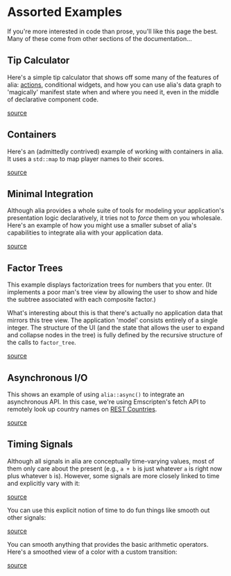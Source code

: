 Assorted Examples
=================

<script>
    init_alia_demos(['tip-calculator-demo', 'loop-macros-demo',
        'for-each-map-demo', 'fetch-country', 'time-signal',
        'number-smoothing', 'color-smoothing', 'factor-tree']);
</script>

If you're more interested in code than prose, you'll like this page the best.
Many of these come from other sections of the documentation...

Tip Calculator
--------------

Here's a simple tip calculator that shows off some many of the features of alia:
[actions](actions.md), conditional widgets, and how you can use alia's data
graph to 'magically' manifest state when and where you need it, even in the
middle of declarative component code.

[source](numerical.cpp ':include :fragment=tip-calculator')

<div class="demo-panel">
<div id="tip-calculator-demo"></div>
</div>

Containers
----------

Here's an (admittedly contrived) example of working with containers in alia.
It uses a `std::map` to map player names to their scores.

[source](tracking.cpp ':include :fragment=for-each-map-demo')

<div class="demo-panel">
<div id="for-each-map-demo"></div>
</div>

Minimal Integration
-------------------

Although alia provides a whole suite of tools for modeling your application's
presentation logic declaratively, it tries not to *force* them on you wholesale.
Here's an example of how you might use a smaller subset of alia's capabilities
to integrate alia with your application data.

[source](tracking.cpp ':include :fragment=loop-macros-demo')

<div class="demo-panel">
<div id="loop-macros-demo"></div>
</div>

Factor Trees
------------

This example displays factorization trees for numbers that you enter. (It
implements a poor man's tree view by allowing the user to show and hide the
subtree associated with each composite factor.)

What's interesting about this is that there's actually no application data that
mirrors this tree view. The application 'model' consists entirely of a single
integer. The structure of the UI (and the state that allows the user to expand
and collapse nodes in the tree) is fully defined by the recursive structure of
the calls to `factor_tree`.

[source](numerical.cpp ':include :fragment=factor-tree')

<div class="demo-panel">
<div id="factor-tree"></div>
</div>

Asynchronous I/O
----------------

This shows an example of using `alia::async()` to integrate an asynchronous API.
In this case, we're using Emscripten's fetch API to remotely look up country
names on [REST Countries](https://restcountries.eu).

[source](fetch.cpp ':include :fragment=fetch-country')

<div class="demo-panel">
<div id="fetch-country"></div>
</div>

Timing Signals
--------------

Although all signals in alia are conceptually time-varying values, most of them
only care about the present (e.g., `a + b` is just whatever `a` is right now
plus whatever `b` is). However, some signals are more closely linked to time and
explicitly vary with it:

[source](timing.cpp ':include :fragment=time-signal')

<div class="demo-panel">
<div id="time-signal"></div>
</div>

You can use this explicit notion of time to do fun things like smooth out other
signals:

[source](timing.cpp ':include :fragment=number-smoothing')

<div class="demo-panel">
<div id="number-smoothing"></div>
</div>

You can smooth anything that provides the basic arithmetic operators. Here's a
smoothed view of a color with a custom transition:

[source](timing.cpp ':include :fragment=color-smoothing')

<div class="demo-panel">
<div id="color-smoothing"></div>
</div>
